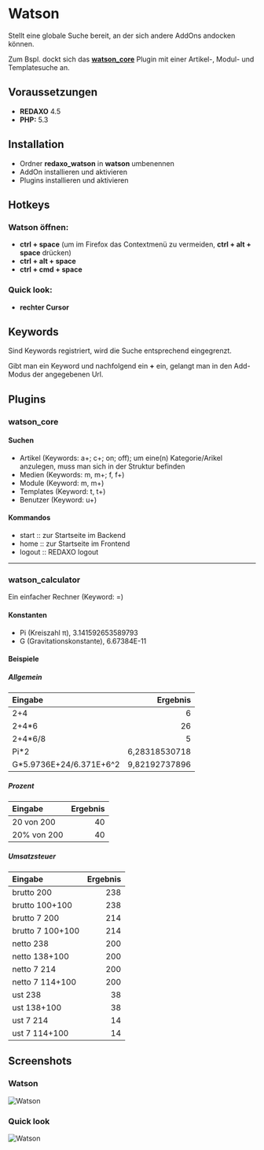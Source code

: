 
Watson
================================================================================

Stellt eine globale Suche bereit, an der sich andere AddOns andocken können.

Zum Bspl. dockt sich das **[watson_core](https://github.com/tbaddade/redaxo_watson/blob/master/README.md#watson_core)** Plugin mit einer Artikel-, Modul- und Templatesuche an.



Voraussetzungen
--------------------------------------------------------------------------------

* **REDAXO** 4.5
* **PHP:** 5.3



Installation
--------------------------------------------------------------------------------

* Ordner **redaxo_watson** in **watson** umbenennen
* AddOn installieren und aktivieren
* Plugins installieren und aktivieren




Hotkeys
--------------------------------------------------------------------------------


### Watson öffnen:

* **ctrl + space** (um im Firefox das Contextmenü zu vermeiden, **ctrl + alt + space** drücken)
* **ctrl + alt + space**
* **ctrl + cmd + space**


### Quick look:

* **rechter Cursor**



Keywords
--------------------------------------------------------------------------------

Sind Keywords registriert, wird die Suche entsprechend eingegrenzt.

Gibt man ein Keyword und nachfolgend ein **+** ein, gelangt man in den Add-Modus der angegebenen Url.



Plugins
--------------------------------------------------------------------------------

### watson_core

#### Suchen

* Artikel (Keywords: a+; c+; on; off); um eine(n) Kategorie/Arikel anzulegen, muss man sich in der Struktur befinden
* Medien (Keywords: m, m+; f, f+)
* Module (Keyword: m, m+)
* Templates (Keyword: t, t+)
* Benutzer (Keyword: u+)


#### Kommandos

* start :: zur Startseite im Backend
* home :: zur Startseite im Frontend
* logout :: REDAXO logout


***


### watson_calculator

Ein einfacher Rechner (Keyword: =)

#### Konstanten

* Pi (Kreiszahl π), 3.141592653589793
* G (Gravitationskonstante), 6.67384E-11

#### Beispiele

##### Allgemein

| Eingabe                   | Ergebnis      |
|:--------------------------|--------------:|
| 2+4                       | 6             |
| 2+4*6                     | 26            |
| 2+4*6/8                   | 5             |
| Pi*2                      | 6,28318530718 |
| G*5.9736E+24/6.371E+6^2   | 9,82192737896 |


##### Prozent

| Eingabe                   | Ergebnis      |
|:--------------------------|--------------:|
| 20 von 200                | 40            |
| 20% von 200               | 40            |


##### Umsatzsteuer

| Eingabe                   | Ergebnis      |
|:--------------------------|--------------:|
| brutto 200                | 238           |
| brutto 100+100            | 238           |
| brutto 7 200              | 214           |
| brutto 7 100+100          | 214           |
| netto 238                 | 200           |
| netto 138+100             | 200           |
| netto 7 214               | 200           |
| netto 7 114+100           | 200           |
| ust 238                   | 38            |
| ust 138+100               | 38            |
| ust 7 214                 | 14            |
| ust 7 114+100             | 14            |


Screenshots
--------------------------------------------------------------------------------

### Watson
![Watson](http://blumbeet.com/screens/github/watson/2013-04-22-14-01-49.png)

### Quick look
![Watson](http://blumbeet.com/screens/github/watson/2013-04-22-14-03-23.png)
